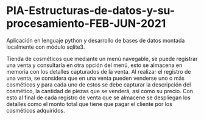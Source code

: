 # PIA-Estructuras-de-datos-y-su-procesamiento-FEB-JUN-2021
Aplicación en lenguaje python y desarrollo de bases de datos montada localmente con módulo sqlite3.

Tienda de cosméticos que mediante un menú navegable, se puede registrar una venta y consultarla en otra opción del menú, esto se almacena en memoria con los detalles capturados de la venta. Al realizar el registro de una venta, se considera que en una venta pueden venderse uno o más cosméticos y para cada uno de estos se debe capturar la descripción del cosmético, la cantidad de piezas que se venderá, así como su precio. Con esto al final de cada registro de venta que se almacene se despliegan los detalles como el monto total que tiene que pagar el cliente por los cosméticos adquiridos.
